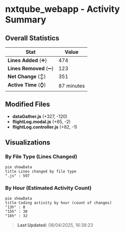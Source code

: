 # nxtqube_webapp - Activity Summary 

## Overall Statistics

| Stat                   | Value                                                             |
| ---------------------- | ----------------------------------------------------------------- |
| **Lines Added** (➕)   | 474                                          |
| **Lines Removed** (➖) | 123                                        |
| **Net Change** (↕)    | 351                |
| **Active Time** (⌚)   | 87 minutes |


## Modified Files
- **dataGather.js** (+327, -120)
- **flightLog.modal.js** (+65, -2)
- **flightLog.controller.js** (+82, -1)

## Visualizations

### By File Type (Lines Changed)

```mermaid
pie showData
title Lines changed by file type
".js" : 597
```

### By Hour (Estimated Activity Count)

```mermaid
pie showData
title Coding activity by hour (count of changes)
"13h" : 8
"15h" : 30
"16h" : 32
```


> **Last Updated:** 08/04/2025, 16:38:23
